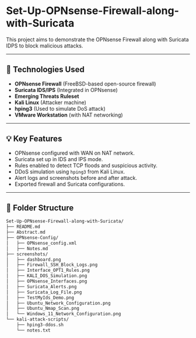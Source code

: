 # Set-Up-OPNsense-Firewall-along-with-Suricata
This project aims to demonstrate the OPNsense Firewall along with Suricata IDPS to block malicious attacks.

---

## 🔧 Technologies Used

- **OPNsense Firewall** (FreeBSD-based open-source firewall)
- **Suricata IDS/IPS** (Integrated in OPNsense)
- **Emerging Threats Ruleset**
- **Kali Linux** (Attacker machine)
- **hping3** (Used to simulate DoS attack)
- **VMware Workstation** (with NAT networking)

---

## 💡 Key Features

- OPNsense configured with WAN on NAT network.
- Suricata set up in IDS and IPS mode.
- Rules enabled to detect TCP floods and suspicious activity.
- DDoS simulation using `hping3` from Kali Linux.
- Alert logs and screenshots before and after attack.
- Exported firewall and Suricata configurations.

---

## 📁 Folder Structure

```bash
Set-Up-OPNsense-Firewall-along-with-Suricata/
├── README.md
├── Abstract.md
├── OPNsense-Config/
│   ├── OPNsense_config.xml
│   ├── Notes.md
├── screenshots/
│   ├── dashboard.png
│   ├── Firewall_SSH_Block_Logs.png
│   ├── Interface_OPT1_Rules.png
│   ├── KALI_DOS_Simulation.png
│   ├── OPNsense_Interfaces.png
│   ├── Suricata_Alerts.png
│   ├── Suricata_Log_File.png
│   ├── TestMyIds_Demo.png
│   ├── Ubuntu_Network_Configuration.png
│   ├── Ubuntu_Nmap_Scan.png
│   └── Windows_11_Network_Configuration.png
└── kali-attack-scripts/
    ├── hping3-ddos.sh
    └── notes.txt
